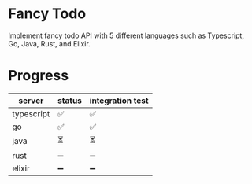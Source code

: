 # Fancy Todo

Implement fancy todo API with 5 different languages such as Typescript, Go, Java, Rust, and Elixir.

# Progress

| server     | status                   | integration test         |
| ---------- | ------------------------ | ------------------------ |
| typescript | :white_check_mark:       | :white_check_mark:       |
| go         | :white_check_mark:       | :white_check_mark:       |
| java       | :hourglass_flowing_sand: | :hourglass_flowing_sand: |
| rust       | :heavy_minus_sign:       | :heavy_minus_sign:       |
| elixir     | :heavy_minus_sign:       | :heavy_minus_sign:       |

